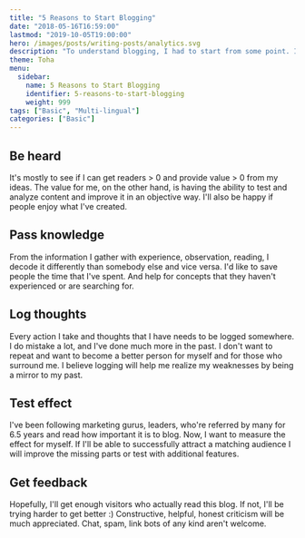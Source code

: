 ```yaml
---
title: "5 Reasons to Start Blogging"
date: "2018-05-16T16:59:00"
lastmod: "2019-10-05T19:00:00"
hero: /images/posts/writing-posts/analytics.svg
description: "To understand blogging, I had to start from some point. I asked a lot of questions on why I should start and found 5 reasons to do it."
theme: Toha
menu:
  sidebar:
    name: 5 Reasons to Start Blogging
    identifier: 5-reasons-to-start-blogging
    weight: 999
tags: ["Basic", "Multi-lingual"]
categories: ["Basic"]
---
```


## Be heard

It's mostly to see if I can get readers > 0 and provide value > 0 from my ideas. The value for me, on the other hand, is having the ability to test and analyze content and improve it in an objective way. I'll also be happy if people enjoy what I've created.

## Pass knowledge

From the information I gather with experience, observation, reading, I decode it differently than somebody else and vice versa. I'd like to save people the time that I've spent. And help for concepts that they haven't experienced or are searching for.

## Log thoughts

Every action I take and thoughts that I have needs to be logged somewhere. I do mistake a lot, and I've done much more in the past. I don't want to repeat and want to become a better person for myself and for those who surround me. I believe logging will help me realize my weaknesses by being a mirror to my past.

## Test effect

I've been following marketing gurus, leaders, who're referred by many for 6.5 years and read how important it is to blog. Now, I want to measure the effect for myself. If I'll be able to successfully attract a matching audience I will improve the missing parts or test with additional features.

## Get feedback

Hopefully, I'll get enough visitors who actually read this blog. If not, I'll be trying harder to get better :) Constructive, helpful, honest criticism will be much appreciated. Chat, spam, link bots of any kind aren't welcome.